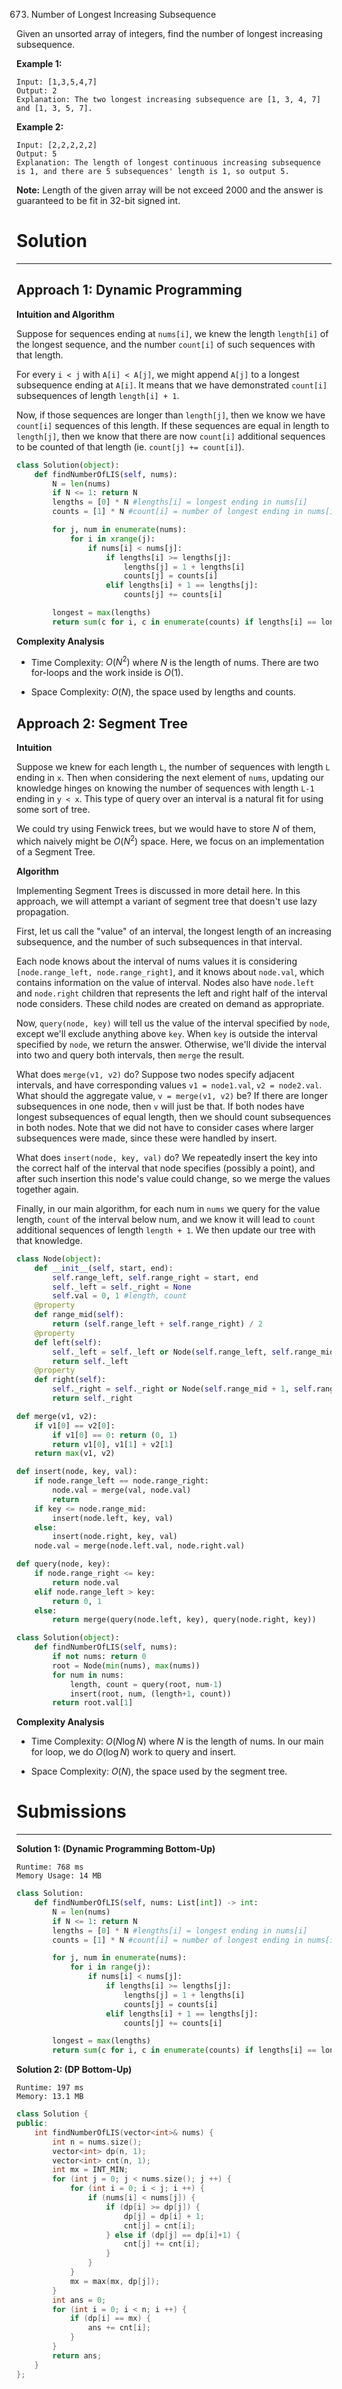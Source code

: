 673. Number of Longest Increasing Subsequence

Given an unsorted array of integers, find the number of longest increasing subsequence.

**Example 1:**

```
Input: [1,3,5,4,7]
Output: 2
Explanation: The two longest increasing subsequence are [1, 3, 4, 7] and [1, 3, 5, 7].
```

**Example 2:**

```
Input: [2,2,2,2,2]
Output: 5
Explanation: The length of longest continuous increasing subsequence is 1, and there are 5 subsequences' length is 1, so output 5.
```

**Note:** Length of the given array will be not exceed 2000 and the answer is guaranteed to be fit in 32-bit signed int.

# Solution
---
## Approach 1: Dynamic Programming
**Intuition and Algorithm**

Suppose for sequences ending at `nums[i]`, we knew the length `length[i]` of the longest sequence, and the number `count[i]` of such sequences with that length.

For every `i < j` with `A[i] < A[j]`, we might append `A[j]` to a longest subsequence ending at `A[i]`. It means that we have demonstrated `count[i]` subsequences of length `length[i] + 1`.

Now, if those sequences are longer than `length[j]`, then we know we have `count[i]` sequences of this length. If these sequences are equal in length to `length[j]`, then we know that there are now `count[i]` additional sequences to be counted of that length (ie. `count[j] += count[i]`).

```python
class Solution(object):
    def findNumberOfLIS(self, nums):
        N = len(nums)
        if N <= 1: return N
        lengths = [0] * N #lengths[i] = longest ending in nums[i]
        counts = [1] * N #count[i] = number of longest ending in nums[i]

        for j, num in enumerate(nums):
            for i in xrange(j):
                if nums[i] < nums[j]:
                    if lengths[i] >= lengths[j]:
                        lengths[j] = 1 + lengths[i]
                        counts[j] = counts[i]
                    elif lengths[i] + 1 == lengths[j]:
                        counts[j] += counts[i]

        longest = max(lengths)
        return sum(c for i, c in enumerate(counts) if lengths[i] == longest)
```

**Complexity Analysis**

* Time Complexity: $O(N^2)$ where $N$ is the length of nums. There are two for-loops and the work inside is $O(1)$.

* Space Complexity: $O(N)$, the space used by lengths and counts.

## Approach 2: Segment Tree
**Intuition**

Suppose we knew for each length `L`, the number of sequences with length `L` ending in `x`. Then when considering the next element of `nums`, updating our knowledge hinges on knowing the number of sequences with length `L-1` ending in `y < x`. This type of query over an interval is a natural fit for using some sort of tree.

We could try using Fenwick trees, but we would have to store $N$ of them, which naively might be $O(N^2)$ space. Here, we focus on an implementation of a Segment Tree.

**Algorithm**

Implementing Segment Trees is discussed in more detail here. In this approach, we will attempt a variant of segment tree that doesn't use lazy propagation.

First, let us call the "value" of an interval, the longest length of an increasing subsequence, and the number of such subsequences in that interval.

Each node knows about the interval of nums values it is considering `[node.range_left, node.range_right]`, and it knows about `node.val`, which contains information on the value of interval. Nodes also have `node.left` and `node.right` children that represents the left and right half of the interval node considers. These child nodes are created on demand as appropriate.

Now, `query(node, key)` will tell us the value of the interval specified by `node`, except we'll exclude anything above `key`. When `key` is outside the interval specified by `node`, we return the answer. Otherwise, we'll divide the interval into two and query both intervals, then `merge` the result.

What does `merge(v1, v2)` do? Suppose two nodes specify adjacent intervals, and have corresponding values `v1 = node1.val`, `v2 = node2.val`. What should the aggregate value, `v = merge(v1, v2)` be? If there are longer subsequences in one node, then `v` will just be that. If both nodes have longest subsequences of equal length, then we should count subsequences in both nodes. Note that we did not have to consider cases where larger subsequences were made, since these were handled by insert.

What does `insert(node, key, val)` do? We repeatedly insert the key into the correct half of the interval that node specifies (possibly a point), and after such insertion this node's value could change, so we merge the values together again.

Finally, in our main algorithm, for each num in `nums` we query for the value length, `count` of the interval below num, and we know it will lead to `count` additional sequences of length `length + 1`. We then update our tree with that knowledge.

```python
class Node(object):
    def __init__(self, start, end):
        self.range_left, self.range_right = start, end
        self._left = self._right = None
        self.val = 0, 1 #length, count
    @property
    def range_mid(self):
        return (self.range_left + self.range_right) / 2
    @property
    def left(self):
        self._left = self._left or Node(self.range_left, self.range_mid)
        return self._left
    @property
    def right(self):
        self._right = self._right or Node(self.range_mid + 1, self.range_right)
        return self._right

def merge(v1, v2):
    if v1[0] == v2[0]:
        if v1[0] == 0: return (0, 1)
        return v1[0], v1[1] + v2[1]
    return max(v1, v2)

def insert(node, key, val):
    if node.range_left == node.range_right:
        node.val = merge(val, node.val)
        return
    if key <= node.range_mid:
        insert(node.left, key, val)
    else:
        insert(node.right, key, val)
    node.val = merge(node.left.val, node.right.val)

def query(node, key):
    if node.range_right <= key:
        return node.val
    elif node.range_left > key:
        return 0, 1
    else:
        return merge(query(node.left, key), query(node.right, key))

class Solution(object):
    def findNumberOfLIS(self, nums):
        if not nums: return 0
        root = Node(min(nums), max(nums))
        for num in nums:
            length, count = query(root, num-1)
            insert(root, num, (length+1, count))
        return root.val[1]
```

**Complexity Analysis**

* Time Complexity: $O(N\log {N})$ where $N$ is the length of nums. In our main for loop, we do $O(\log{N})$ work to query and insert.

* Space Complexity: $O(N)$, the space used by the segment tree.

# Submissions
---
**Solution 1: (Dynamic Programming Bottom-Up)**
```
Runtime: 768 ms
Memory Usage: 14 MB
```
```python
class Solution:
    def findNumberOfLIS(self, nums: List[int]) -> int:
        N = len(nums)
        if N <= 1: return N
        lengths = [0] * N #lengths[i] = longest ending in nums[i]
        counts = [1] * N #count[i] = number of longest ending in nums[i]

        for j, num in enumerate(nums):
            for i in range(j):
                if nums[i] < nums[j]:
                    if lengths[i] >= lengths[j]:
                        lengths[j] = 1 + lengths[i]
                        counts[j] = counts[i]
                    elif lengths[i] + 1 == lengths[j]:
                        counts[j] += counts[i]

        longest = max(lengths)
        return sum(c for i, c in enumerate(counts) if lengths[i] == longest)
```

**Solution 2: (DP Bottom-Up)**
```
Runtime: 197 ms
Memory: 13.1 MB
```
```c++
class Solution {
public:
    int findNumberOfLIS(vector<int>& nums) {
        int n = nums.size();
        vector<int> dp(n, 1);
        vector<int> cnt(n, 1);
        int mx = INT_MIN;
        for (int j = 0; j < nums.size(); j ++) {
            for (int i = 0; i < j; i ++) {
                if (nums[i] < nums[j]) {
                    if (dp[i] >= dp[j]) {
                        dp[j] = dp[i] + 1;
                        cnt[j] = cnt[i];
                    } else if (dp[j] == dp[i]+1) {
                        cnt[j] += cnt[i];
                    }
                }
            }
            mx = max(mx, dp[j]);
        }
        int ans = 0;
        for (int i = 0; i < n; i ++) {
            if (dp[i] == mx) {
                ans += cnt[i];
            }
        }
        return ans;
    }
};
```
